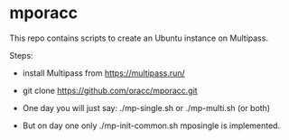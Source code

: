 # mporacc

This repo contains scripts to create an Ubuntu instance on Multipass.

Steps:

 * install Multipass from https://multipass.run/

 * git clone https://github.com/oracc/mporacc.git

 * One day you will just say: ./mp-single.sh or ./mp-multi.sh (or both)

 * But on day one only ./mp-init-common.sh mposingle is implemented.

